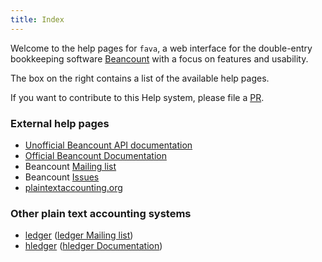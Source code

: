```yaml
---
title: Index
---
```


Welcome to the help pages for `fava`, a web interface for the
double-entry bookkeeping software [Beancount](http://furius.ca/beancount/) with
a focus on features and usability.

The box on the right contains a list of the available help pages.

If you want to contribute to this Help system, please file a
[PR](https://github.com/aumayr/fava).

### External help pages

- [Unofficial Beancount API documentation](http://aumayr.github.io/beancount-docs-static/)
- [Official Beancount Documentation](http://furius.ca/beancount/doc/index)
- Beancount [Mailing list](https://groups.google.com/forum/#!forum/beancount)
- Beancount [Issues](https://bitbucket.org/blais/beancount/issues?status=new&status=open)
- [plaintextaccounting.org](http://plaintextaccounting.org)

### Other plain text accounting systems

- [ledger](http://www.ledger-cli.org/) ([ledger Mailing list](https://groups.google.com/forum/#!forum/ledger-cli))
- [hledger](http://hledger.org/) ([hledger Documentation](http://hledger.org/docs.html))
